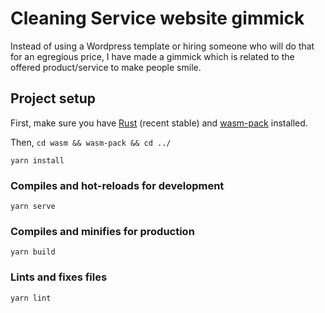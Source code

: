 # Cleaning Service website gimmick

Instead of using a Wordpress template or hiring someone who will do that for an egregious price, I have made a gimmick which is related to the offered product/service to make people smile.

## Project setup
First, make sure you have [Rust](https://www.rust-lang.org/tools/install) (recent stable) and [wasm-pack](https://rustwasm.github.io/wasm-pack/installer/) installed.

Then, `cd wasm && wasm-pack && cd ../`

```
yarn install
```

### Compiles and hot-reloads for development
```
yarn serve
```

### Compiles and minifies for production
```
yarn build
```

### Lints and fixes files
```
yarn lint
```
